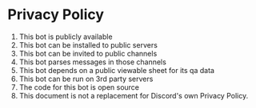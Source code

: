 # Privacy Policy

1. This bot is publicly available
2. This bot can be installed to public servers
3. This bot can be invited to public channels
4. This bot parses messages in those channels
5. This bot depends on a public viewable sheet for its qa data
6. This bot can be run on 3rd party servers
7. The code for this bot is open source
8. This document is not a replacement for Discord's own Privacy Policy.
